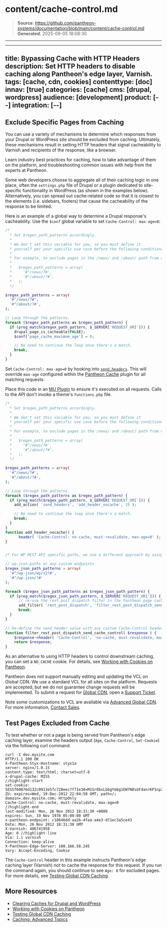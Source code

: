 # content/cache-control.md

> **Source**: https://github.com/pantheon-systems/documentation/blob/main/content/cache-control.md
> **Generated**: 2025-09-05 18:08:30

---

---
title: Bypassing Cache with HTTP Headers
description: Set HTTP headers to disable caching along Pantheon's edge layer, Varnish.
tags: [cache, cdn, cookies]
contenttype: [doc]
innav: [true]
categories: [cache]
cms: [drupal, wordpress]
audience: [development]
product: [--]
integration: [--]
---

## Exclude Specific Pages from Caching

You can use a variety of mechanisms to determine which responses from your Drupal or WordPress site should be excluded from caching. Ultimately, these mechanisms result in setting HTTP headers that signal cacheability to Varnish and recipients of the response, like a browser.

<Enablement title="Agency WebOps Training" link="https://pantheon.io/learn-pantheon?docs" campaign="webops-cache-control">

Learn industry best practices for caching, how to take advantage of them on the platform, and troubleshooting common issues with help from the experts at Pantheon.

</Enablement>

Some web developers choose to aggregate all of their caching logic in one place, often the `settings.php` file of Drupal or a plugin dedicated to site-specific functionality in WordPress (as shown in the examples below). Alternatively, you can spread out cache-related code so that it is closest to the elements (i.e. sidebars, footers) that cause the cacheability of the response to be limited.

<TabList>

<Tab title="Drupal" id="d7" active={true}>

Here is an example of a global way to determine a Drupal response's cacheability. Use the `$conf` global variable to set `Cache-Control: max-age=0`:

```php
/*
  * Set $regex_path_patterns accordingly.
  *
  * We don't set this variable for you, so you must define it
  * yourself per your specific use case before the following conditional.
  *
  * For example, to exclude pages in the /news/ and /about/ path from cache, set:
  *
  *   $regex_path_patterns = array(
  *     '#^/news/?#',
  *     '#^/about/?#',
  *   );
  */

$regex_path_patterns = array(
  '#^/news/?#',
  '#^/about/?#',
);

// Loop through the patterns.
foreach ($regex_path_patterns as $regex_path_pattern) {
  if (preg_match($regex_path_pattern, $_SERVER['REQUEST_URI'])) {
    drupal_page_is_cacheable(FALSE);
    $conf['page_cache_maximum_age'] = 0;

    // No need to continue the loop once there's a match.
    break;
  }
}
```

</Tab>

<Tab title="WordPress" id="wp">

Set `Cache-Control: max-age=0` by hooking into [`send_headers`](https://codex.wordpress.org/Plugin_API/Action_Reference/send_headers). This will override `max-age` configured within the [Pantheon Cache](/guides/wordpress-configurations/wordpress-cache-plugin) plugin for all matching requests:

<Alert title="Note" type="info">

Place this code in an [MU Plugin](/guides/wordpress-configurations/mu-plugin) to ensure it's executed on all requests. Calls to the API don't invoke a theme's `functions.php` file.

</Alert>

```php
/*
  * Set $regex_path_patterns accordingly.
  *
  * We don't set this variable for you, so you must define it
  * yourself per your specific use case before the following conditional.
  *
  * For example, to exclude pages in the /news/ and /about/ path from cache, set:
  *
  *   $regex_path_patterns = array(
  *     '#^/news/?#',
  *     '#^/about/?#',
  *   );
  */

$regex_path_patterns = array(
  '#^/news/?#',
  '#^/about/?#',
);

// Loop through the patterns.
foreach ($regex_path_patterns as $regex_path_pattern) {
  if (preg_match($regex_path_pattern, $_SERVER['REQUEST_URI'])) {
    add_action( 'send_headers', 'add_header_nocache', 15 );

    // No need to continue the loop once there's a match.
    break;
  }
}
function add_header_nocache() {
      header( 'Cache-Control: no-cache, must-revalidate, max-age=0' );
}


/* For WP REST API specific paths, we use a different approach by using the rest_post_dispatch filter */

// wp-json paths or any custom endpoints
$regex_json_path_patterns = array(
  '#^/wp-json/wp/v2?#',
  '#^/wp-json/?#'
);

foreach ($regex_json_path_patterns as $regex_json_path_pattern) {
  if (preg_match($regex_json_path_pattern, $_SERVER['REQUEST_URI'])) {
      // re-use the rest_post_dispatch filter in the Pantheon page cache plugin
      add_filter( 'rest_post_dispatch', 'filter_rest_post_dispatch_send_cache_control', 12 );
      break;
  }
}

// Re-define the send_header value with any custom Cache-Control header
function filter_rest_post_dispatch_send_cache_control( $response ) {
    $response->header( 'Cache-Control', 'no-cache, must-revalidate, max-age=0' );
    return $response;
}
```

</Tab>

</TabList>

As an alternative to using HTTP headers to control downstream caching, you can set a `NO_CACHE` cookie. For details, see [Working with Cookies on Pantheon](/cookies).

<Alert title="Warning" type="danger">

Pantheon does not support manually editing and updating the VCL on Global CDN. We use a standard VCL for all sites on the platform. Requests are accepted, but we do not guarantee change requests will be implemented. To submit a request for [Global CDN](/guides/global-cdn), open a [Support Ticket](/guides/support/contact-support/#general-support-ticket).

Note some customizations to VCL are available via [Advanced Global CDN](/guides/professional-services/advanced-global-cdn). For more information, [Contact Sales](https://pantheon.io/contact-us).

</Alert>

## Test Pages Excluded from Cache
To test whether or not a page is being served from Pantheon's edge caching layer, examine the headers output (`Age`, `Cache-Control`, `Set-Cookie`) via the following curl command:

```bash{outputLines: 2-20}
curl -I dev.mysite.com
HTTP/1.1 200 OK
X-Pantheon-Styx-Hostname: styx1a
server: nginx/1.0.15
content-type: text/html; charset=utf-8
x-drupal-cache: MISS
//highlight-start
set-cookie: SESSf60876d132c0913e5fc728eec7f71e38=M1Sr0bxLbbgYmbg1EW7N8sGF4anrKP1np25EkYta-ZU; expires=Wed, 19-Dec-2012 22:04:58 GMT; path=/; domain=.dev.mysite.com; HttpOnly
Cache-Control: no-cache, must-revalidate, max-age=0
//highlight-end
last-modified: Mon, 26 Nov 2012 18:31:30 +0000
expires: Sun, 19 Nov 1978 05:00:00 GMT
x-pantheon-endpoint: c18646dd-aa2b-4faa-a4e3-d71ec3a5ce43
Date: Mon, 26 Nov 2012 18:31:38 GMT
X-Varnish: 486741958
Age: 0 //highlight-line
Via: 1.1 varnish
Connection: keep-alive
X-Pantheon-Edge-Server: 108.166.58.245
Vary: Accept-Encoding, Cookie
```

The `Cache-Control` header in this example instructs Pantheon's edge caching layer (Varnish) not to cache the response for this request. If you run the command again, you should continue to see `Age: 0` for excluded pages. For more details, see [Testing Global CDN Caching](/guides/global-cdn/test-global-cdn-caching).

## More Resources
* [Clearing Caches for Drupal and WordPress](/clear-caches)
* [Working with Cookies on Pantheon](/cookies)
* [Testing Global CDN Caching](/guides/global-cdn/test-global-cdn-caching)
* [Caching: Advanced Topics](/caching-advanced-topics)
